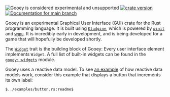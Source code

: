 ![Gooey is considered experimental and unsupported](https://img.shields.io/badge/status-prototype-blueviolet)
[![crate version](https://img.shields.io/crates/v/gooey.svg)](https://crates.io/crates/gooey)
[![Documentation for `main` branch](https://img.shields.io/badge/docs-main-informational)]($docs$)

Gooey is an experimental Graphical User Interface (GUI) crate for the Rust
programming language. It is built using [`Kludgine`][kludgine], which is powered
by [`winit`][winit] and [`wgpu`][wgpu]. It is incredibly early in development,
and is being developed for a game that will hopefully be developed shortly.

The [`Widget`][widget] trait is the building block of Gooey: Every user
interface element implements `Widget`. A full list of built-in widgets can be
found in the [`gooey::widgets`][widgets] module.

Gooey uses a reactive data model. To see [an example][button-example] of how
reactive data models work, consider this example that displays a button that
increments its own label:

```rust,ignore
$../examples/button.rs:readme$
```

[widget]: $widget$
[kludgine]: https://github.com/khonsulabs/kludgine
[wgpu]: https://github.com/gfx-rs/wgpu
[winit]: https://github.com/rust-windowing/winit
[widgets]: $widgets$
[button-example]: https://github.com/khonsulabs/gooey/tree/$ref-name$/examples/button.rs
